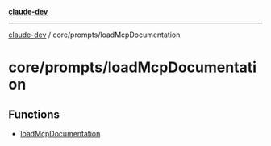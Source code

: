 [**claude-dev**](../../../README.md)

***

[claude-dev](../../../README.md) / core/prompts/loadMcpDocumentation

# core/prompts/loadMcpDocumentation

## Functions

- [loadMcpDocumentation](functions/loadMcpDocumentation.md)
